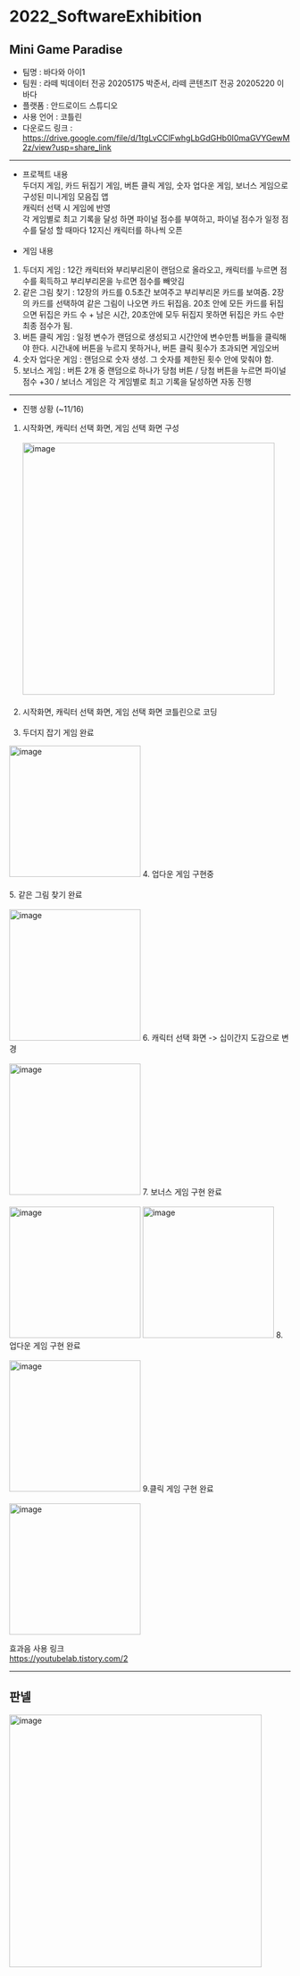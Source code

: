 # 2022_SoftwareExhibition
## Mini Game Paradise
* 팀명 : 바다와 아이1
* 팀원 : 라떼 빅데이터 전공 20205175 박준서, 라떼 콘텐츠IT 전공 20205220 이바다
* 플랫폼 : 안드로이드 스튜디오
* 사용 언어 : 코틀린
* 다운로드 링크 : https://drive.google.com/file/d/1tgLvCClFwhgLbGdGHb0I0maGVYGewM2z/view?usp=share_link
---
* 프로젝트 내용 <br>
두더지 게임, 카드 뒤집기 게임, 버튼 클릭 게임, 숫자 업다운 게임, 보너스 게임으로 구성된 미니게임 모음집 앱<br>
캐릭터 선택 시 게임에 반영<br>
각 게임별로 최고 기록을 달성 하면 파이널 점수를 부여하고, 파이널 점수가 일정 점수를 달성 할 때마다 12지신 캐릭터를 하나씩 오픈<br></br>
* 게임 내용<br>
1. 두더지 게임 : 12간 캐릭터와 부리부리몬이 랜덤으로 올라오고, 캐릭터를 누르면 점수를 획득하고 부리부리몬을 누르면 점수를 빼앗김
2. 같은 그림 찾기 : 12장의 카드를 0.5초간 보여주고 부리부리몬 카드를 보여줌. 2장의 카드를 선택하여 같은 그림이 나오면 카드 뒤집음. 20초 안에 모든 카드를 뒤집으면 뒤집은 카드 수 + 남은 시간, 20초안에 모두 뒤집지 못하면 뒤집은 카드 수만 최종 점수가 됨.
3. 버튼 클릭 게임 : 일정 변수가 랜덤으로 생성되고 시간안에 변수만틈 버틀을 클릭해야 한다. 시간내에 버튼을 누르지 못하거나, 버튼 클릭 횟수가 초과되면 게임오버
4. 숫자 업다운 게임 : 랜덤으로 숫자 생성. 그 숫자를 제한된 횟수 안에 맞춰야 함.
5. 보너스 게임 : 버튼 2개 중 랜덤으로 하나가 당첨 버튼 / 당첨 버튼을 누르면 파이널 점수 +30 / 보너스 게임은 각 게임별로 최고 기록을 달성하면 자동 진행
---
* 진행 상황 (~11/16)
1. 시작화면, 캐릭터 선택 화면, 게임 선택 화면 구성 <br></br>
<img width="451" alt="image" src="https://user-images.githubusercontent.com/80818640/190856558-b1f484ca-417d-4053-8c32-f7fcc9d32748.png"><br></br>
2. 시작화면, 캐릭터 선택 화면, 게임 선택 화면 코틀린으로 코딩<br></br>
3. 두더지 잡기 게임 완료<br>
<img width="235" alt="image" src="https://user-images.githubusercontent.com/80818640/201977091-f835991e-dac1-40a8-a10f-35638ca9035c.png">
4. 업다운 게임 구현중<br></br>
5. 같은 그림 찾기 완료<br></br>
<img width="235" alt="image" src="https://user-images.githubusercontent.com/80818640/201977259-7f26da17-dc2e-405b-b60d-cc2d88795174.png">
6. 캐릭터 선택 화면 -> 십이간지 도감으로 변경<br></br>
<img width="235" alt="image" src="https://user-images.githubusercontent.com/80818640/201978433-fef7a249-7500-4747-bc11-ce8ede15807d.png">
7. 보너스 게임 구현 완료<br></br>
<img width="235" alt="image" src="https://user-images.githubusercontent.com/80818640/201995062-6b3a778e-ebcd-428f-8edd-462842e940e7.png">
<img width="235" alt="image" src="https://user-images.githubusercontent.com/80818640/201995283-009d37c0-f45e-4a0b-9322-4eda509d962d.png">
8. 업다운 게임 구현 완료<br></br>
<img width="235" alt = "image" src="https://user-images.githubusercontent.com/105837745/202512264-75de5853-25d4-4544-a113-bcadff99ec41.png">
9.클릭 게임 구현 완료<br></br>
<image width="235" alt ="image" src="https://user-images.githubusercontent.com/105837745/202513007-9c5a885c-59bd-4a38-a1ab-b63b643a7fbc.png">
  
  효과음 사용 링크</br> https://youtubelab.tistory.com/2


---
## 판넬 
<img width="452" alt="image" src="https://user-images.githubusercontent.com/80818640/202697475-eeb8b950-58f0-44ef-a157-c293b3797524.png">


